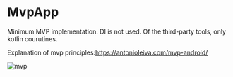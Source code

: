 # MvpApp
Minimum MVP implementation. DI is not used. Of the third-party tools, only kotlin courutines.

Explanation of mvp principles:https://antonioleiva.com/mvp-android/

![mvp](https://github.com/sulatskov34an/MvpApp/blob/master/mvp.png)
